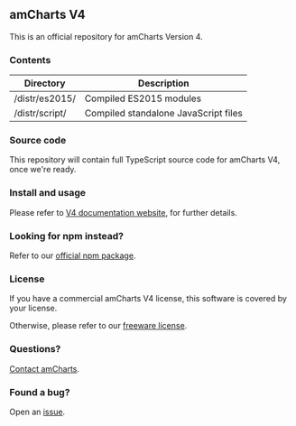 ## amCharts V4

This is an official repository for amCharts Version 4.


### Contents

|Directory|Description|
|---------|-----------|
|/distr/es2015/|Compiled ES2015 modules|
|/distr/script/|Compiled standalone JavaScript files|


### Source code

This repository will contain full TypeScript source code for amCharts V4, once we're ready.


### Install and usage

Please refer to [V4 documentation website](https://www.amcharts.com/docs/v4/), for further details.


### Looking for npm instead?

Refer to our [official npm package](https://www.npmjs.com/package/@amcharts/amcharts4).


### License

If you have a commercial amCharts V4 license, this software is covered by your license.

Otherwise, please refer to our [freeware license](https://github.com/amcharts/amcharts4/blob/master/dist/es2015/LICENSE).


### Questions?

[Contact amCharts](mailto:contact@amcharts.com).


### Found a bug?

Open an [issue](https://github.com/amcharts/amcharts4/issues).